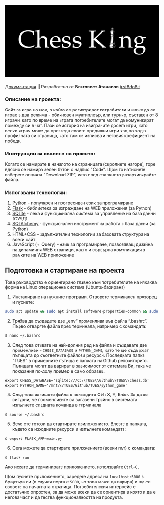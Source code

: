 ## ![Chess King](https://raw.githubusercontent.com/just8do8it/Chess_King/master/templates/images/chessKingLogo.png)

[Документация](https://github.com/just8do8it/TUES/blob/master/Documentation/Chess%20Website%20Documentation.docx) || Разработено от **Благовест Атанасов** [just8do8it](https://github.com/just8do8it)

### Описание на проекта: 
Сайт за игра на шах, в който се регистрират потребители и може да се играе в два режима - обикновен мултиплеър, или турнир, съставен от 8 играчи, като по време на играта потребителите могат да комуникират помежду си в чат. Пази се история на изиграните досега игри, като всеки играч може да прегледа своите предишни игри ход по ход в профилната си страница, като там се изписва и неговия коефициент на победи.

### Инструкции за сваляне на проекта: 
Когато се намирате в началото на страницата (скролнете нагоре), горе вдясно се намира зелен бутон с надпис "Code". Щом го натиснете изберете опцията "Download ZIP", като след свалянето разархивирайте файла.

### Използвани технологии:

1. [Python](https://www.python.org/) - популярен и прогресивен език за програмиране
2. [Flask](https://flask.palletsprojects.com/en/1.1.x/) - библиотека за изграждане на WEB приложения (за Python)
3. [SQLite](https://www.sqlite.org/index.html) - лека и функционална система за управление на база данни (СУБД) 
4. [SQLAlchemy](https://www.sqlalchemy.org/) - функционален инструмент за работа с база данни (за Python)
5. HTML+CSS - задължителни технологии за базовата структура на всеки сайт 
6. JavaScript (+ jQuery) - език за програмиране, позволяващ дизайна на динамични WEB страници, както и сървърна комуникация в рамките на WEB приложение

## Подготовка и стартиране на проекта

Това ръководство е ориентирано главно към потребителите на някаква форма на Linux операционна система (Ubuntu-базирана)

1. Инсталиране на нужните програми. Отворете терминален прозорец и пуснете:

```bash
sudo apt update && sudo apt install software-properties-common && sudo add-apt-repository ppa:deadsnakes/ppa && sudo apt install python3.9 && pip install pip Flask Flask-Login Flask-Session Flask-API SQLAlchemy Flask-SQLAlchemy Werkzeug
```

2. Трябва да създадете две „env“ променливи във файла “.bashrc”.
Първо отваряте файла през терминала, например с командата:
```bash
$ nano ~/.bashrc
```

3. След това отивате на най-долния ред на файла и създавате две променливи – `CHESS_DATABASE` и `PYTHON_GAME`, като те ще съдържат пътищата до съответните файлови ресурси. Последната папка “TUES” в примерните пътища е папката на Github репозиторито. Пътищата могат да варират в зависимост от ситемата Ви, така че показания по-долу пример е само образец.
```
export CHESS_DATABASE='sqlite:///C:\\TUES\\Github\\TUES\\chess.db'
export PYTHON_GAME='/mnt/c/TUES/Github/TUES/python_game'
```                                                                                                              

4. След това запишете файла с командите Ctrl+X, Y, Enter.
За да се сигурни, че променливите са запазени трайно в системата изпълнете следната команда в терминала:
```bash
$ source ~/.bashrc
```
5. Вече сте готови да стартирате приложението. Влезте в папката, където са изходните ресурси и изпълнете командата:
```bash
$ export FLASK_APP=main.py
```
6. Сега можете да стартирате приложението (всеки път) с командата:
```bash
$ flask run
```

Ако искате да терминирате приложението, използвайте `Ctrl+C.`

Щом пуснете приложението, заредете адреса на `localhost:5000` в браузъра си (в случая порта е `5000`, но това може да варира) и ще се озовете на началната страница. Потребителския интерфейс е достатъчно опростен, за да може всеки да се ориентира в която и да е негова част и да тества функционалността на продукта.
